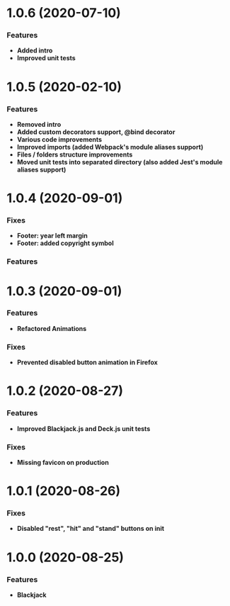 <a name="1.0.6"></a>
# 1.0.6 (2020-07-10)

### Features

* **Added intro**
* **Improved unit tests**

<a name="1.0.5"></a>
# 1.0.5 (2020-02-10)

### Features

* **Removed intro**
* **Added custom decorators support, @bind decorator**
* **Various code improvements**
* **Improved imports (added Webpack's module aliases support)**
* **Files / folders structure improvements**
* **Moved unit tests into separated directory (also added Jest's module aliases support)**

<a name="1.0.4"></a>
# 1.0.4 (2020-09-01)

### Fixes

* **Footer: year left margin**
* **Footer: added copyright symbol**

### Features

<a name="1.0.3"></a>
# 1.0.3 (2020-09-01)

### Features

* **Refactored Animations**

### Fixes

* **Prevented disabled button animation in Firefox**

<a name="1.0.2"></a>
# 1.0.2 (2020-08-27)

### Features

* **Improved Blackjack.js and Deck.js unit tests**

### Fixes

* **Missing favicon on production**

<a name="1.0.1"></a>
# 1.0.1 (2020-08-26)

### Fixes

* **Disabled "rest", "hit" and "stand" buttons on init**

<a name="1.0.0"></a>
# 1.0.0 (2020-08-25)

### Features

* **Blackjack**
